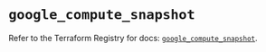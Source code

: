# `google_compute_snapshot`

Refer to the Terraform Registry for docs: [`google_compute_snapshot`](https://registry.terraform.io/providers/hashicorp/google/6.20.0/docs/resources/compute_snapshot).
